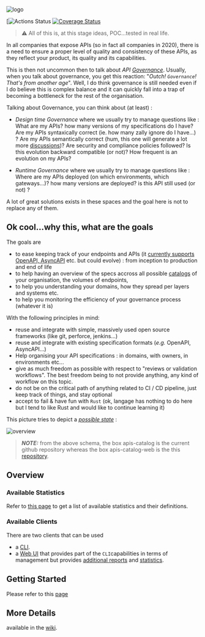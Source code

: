 ![logo](https://raw.githubusercontent.com/wiki/omallassi/apis-catalog/assets/logo.png)

[![Actions Status](https://github.com/omallassi/apis-catalog/actions/workflows/rust.yml/badge.svg) [![Coverage Status](https://coveralls.io/repos/github/omallassi/apis-catalog/badge.svg?branch=master)](https://coveralls.io/github/omallassi/apis-catalog?branch=master)


> :warning: All of this is, at this stage ideas, POC...tested in real life. 

In all companies that expose APIs (so in fact all companies in 2020), there is a need to ensure a proper level of quality and consistency of these APIs, as they reflect your product, its quality and its capabilities.

This is then not uncommon then to talk about *API [Governance](#about-governance)*. Usually, when you talk about governance, you get this reaction: "_Outch! `Governance`! That's from another age_". Well, I do think governance is still needed even if I do believe this is complex balance and it can quickly fall into a trap of becoming a bottleneck for the rest of the organisation.

Talking about Governance, you can think about (at least) :

* _Design time Governance_ where we usually try to manage questions like : What are my APIs? how many versions of my specifications do I have? Are my APIs syntaxically correct (ie. how many zally ignore do I have...) ? Are my APIs semantically correct (hum, this one will generate a lot more [discussions](#about-governance))? Are security and compliance policies followed? Is this evolution backward compatible (or not)? How frequent is an evolution on my APIs?

* _Runtime Governance_ where we usually try to manage questions like : Where are my APIs deployed (on which environments, which gateways...)? how many versions are deployed? is this API still used (or not) ?

A lot of great solutions exists in these spaces and the goal here is not to replace any of them. 

## Ok cool...why this, what are the goals

The goals are 

* to ease keeping track of your endpoints and APIs (it [currently supports OpenAPI, AsyncAPI](https://github.com/omallassi/apis-catalog/blob/c36d1b5155930c518a49593c62e624e4ed545b30/server/src/app/dao/catalog/spec.rs#L101) etc. but could evolve) : from inception to production and end of life
* to help having an overview of the specs accross all possible [catalogs](https://github.com/omallassi/apis-catalog/blob/master/server/config/local-template.toml) of your organisation, the volumes of endpoints, 
* to help you understanding your domains, how they spread per layers and systems etc.
* to help you monitoring the efficiency of your governance process (whatever it is)

With the following principles in mind: 

* reuse and integrate with simple, massively used open source frameworks (like git, perforce, jenkins...)
* reuse and integrate with existing specification formats (_e.g._ OpenAPI, AsyncAPI...)
* Help organising your API specifications : in domains, with owners, in environments etc...
* give as much freedom as possible with respect to "reviews or validation workflows". The best freedom being to not provide anything, any kind of workflow on this topic. 
* do not be on the critical path of anything related to CI / CD pipeline, just keep track of things, and stay optional
* accept to fail & have fun with `Rust` (ok, langage has nothing to do here but I tend to like Rust and would like to continue learning it)

This picture tries to depict a [_possible state_](https://github.com/omallassi/apis-catalog/wiki/overview) : 

![overview](https://raw.githubusercontent.com/wiki/omallassi/apis-catalog/assets/287a566176d137e603a1305388877384.png)

> **_NOTE:_**  from the above schema, the box apis-catalog is the current github repository whereas the box apis-catalog-web is the this [repository](https://github.com/omallassi/apis-catalog-web).

## Overview 
### Available Statistics

Refer to [this page](https://github.com/omallassi/apis-catalog/wiki/stats-overview) to get a list of available statistics and their definitions. 

### Available Clients

There are two clients that can be used

* a [CLI](https://github.com/omallassi/apis-catalog/wiki/CLI-overview).
* a [Web UI](https://github.com/omallassi/apis-catalog/wiki/Web-UI-Overview) that provides part of the `CLI`capabilities in terms of management but provides [additional reports](https://github.com/omallassi/apis-catalog-web) and [statistics](https://github.com/omallassi/apis-catalog/wiki/stats-overview).

## Getting Started

Please refer to this [page](https://github.com/omallassi/apis-catalog/wiki/installation)

## More Details
available in the [wiki](https://github.com/omallassi/apis-catalog/wiki).
